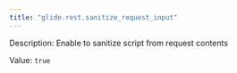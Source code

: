 ```yaml
---
title: "glide.rest.sanitize_request_input"
---
```


Description: Enable to sanitize script from request contents

Value: `true`